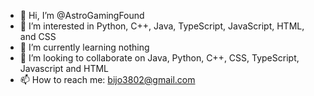 - 👋 Hi, I’m @AstroGamingFound
- 👀 I’m interested in Python, C++, Java, TypeScript, JavaScript, HTML, and CSS
- 🌱 I’m currently learning nothing
- 💞️ I’m looking to collaborate on Java, Python, C++, CSS, TypeScript, Javascript and HTML
- 📫 How to reach me: bijo3802@gmail.com

<!---
AstroGamingFound/AstroGamingFound is a ✨ special ✨ repository because its `README.md` (this file) appears on your GitHub profile.
You can click the Preview link to take a look at your changes.
--->
